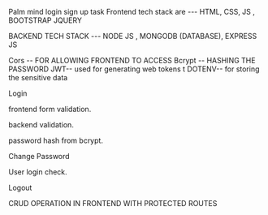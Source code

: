 Palm mind login sign up task
Frontend tech stack are
   --- HTML, CSS, JS , BOOTSTRAP JQUERY 

BACKEND TECH STACK 
   --- NODE JS , MONGODB (DATABASE), EXPRESS JS 

   Cors -- FOR ALLOWING FRONTEND TO ACCESS 
   Bcrypt -- HASHING THE PASSWORD
   JWT--  used for generating web tokens t
   DOTENV-- for storing the sensitive data



Login

 frontend form validation.

 backend validation.

 password hash from bcrypt.

  Change Password

 User login check.

 Logout

 CRUD OPERATION IN FRONTEND WITH PROTECTED ROUTES 